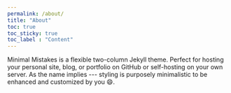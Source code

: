 ```yaml
---
permalink: /about/
title: "About"
toc: true
toc_sticky: true
toc_label : "Content"
---
```


Minimal Mistakes is a flexible two-column Jekyll theme. Perfect for hosting your personal site, blog, or portfolio on GitHub or self-hosting on your own server. As the name implies --- styling is purposely minimalistic to be enhanced and customized by you :smile:.
